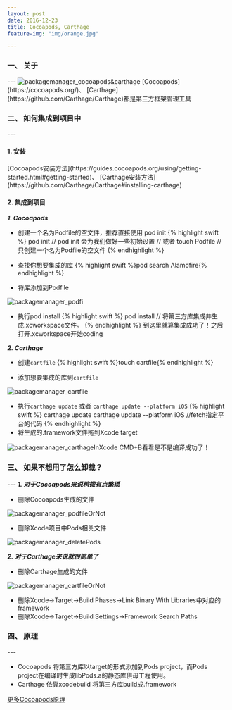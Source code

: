 ```yaml
---
layout: post
date: 2016-12-23
title: Cocoapods, Carthage
feature-img: "img/orange.jpg"

---
```


<h3>一、 关于</h3>
---
<img class="alignnone size-full wp-image-35" src="http://ogkg37m8j.bkt.clouddn.com/image/packagemanager/cocoapods&carthage.jpg" alt="packagemanager_cocoapods&carthage"/>
[Cocoapods](https://cocoapods.org/)、 [Carthage](https://github.com/Carthage/Carthage)都是第三方框架管理工具

<h3>二、 如何集成到项目中</h3>
---
<h4>1. 安装</h4>
[Cocoapods安装方法](https://guides.cocoapods.org/using/getting-started.html#getting-started)、
[Carthage安装方法](https://github.com/Carthage/Carthage#installing-carthage)

<h4>2. 集成到项目</h4>

<em><strong> 1. Cocoapods </strong></em>

* 创建一个名为Podfile的空文件，推荐直接使用 pod init
{% highlight swift %}
pod init // pod init 会为我们做好一些初始设置
// 或者
touch Podfile // 只创建一个名为Podfile的空文件
{% endhighlight %}

* 查找你想要集成的库
{% highlight swift %}pod search Alamofire{% endhighlight %}

* 将库添加到Podfile

<img class="alignnone size-full wp-image-35" src="http://ogkg37m8j.bkt.clouddn.com/image/packagemanager/podfi.jpg" alt="packagemanager_podfi"/>

* 执行pod install
{% highlight swift %}
pod install // 将第三方库集成并生成.xcworkspace文件。
{% endhighlight %}
到这里就算集成成功了！之后打开.xcworkspace开始coding

<em><strong> 2. Carthage </strong></em>

* 创建`cartfile`
{% highlight swift %}touch cartfile{% endhighlight %}

* 添加想要集成的库到`cartfile`

<img class="alignnone size-full wp-image-35" src="http://ogkg37m8j.bkt.clouddn.com/image/packagemanager/cartfile.jpg" alt="packagemanager_cartfile"/>

* 执行`carthage update` 或者 `carthage update --platform iOS`
{% highlight swift %}
carthage update
carthage update --platform iOS //fetch指定平台的代码
{% endhighlight %}
* 将生成的.framework文件拖到Xcode target

<img class="alignnone size-full wp-image-35" src="http://ogkg37m8j.bkt.clouddn.com/image/packagemanager/carthageInXcode.jpg" alt="packagemanager_carthageInXcode"/>
CMD+B看看是不是编译成功了！

<h3>三、 如果不想用了怎么卸载？</h3>
---
<em><strong> 1. 对于Cocoapods来说稍微有点繁琐 </strong></em>

* 删除Cocoapods生成的文件

<img class="alignnone size-full wp-image-35" src="http://ogkg37m8j.bkt.clouddn.com/image/packagemanager/podfileOrNot.jpg" alt="packagemanager_podfileOrNot"/>

* 删除Xcode项目中Pods相关文件

<img class="alignnone size-full wp-image-35" src="http://ogkg37m8j.bkt.clouddn.com/image/packagemanager/deletePods.jpg" alt="packagemanager_deletePods"/>

<em><strong> 2. 对于Carthage来说就很简单了 </strong></em>

* 删除Carthage生成的文件

<img class="alignnone size-full wp-image-35" src="http://ogkg37m8j.bkt.clouddn.com/image/packagemanager/cartfileOrNot.jpg" alt="packagemanager_cartfileOrNot"/>

* 删除Xcode->Target->Build Phases->Link Binary With Libraries中对应的framework
* 删除Xcode->Target->Build Settings->Framework Search Paths

<h3>四、 原理</h3>
---

*  Cocoapods 将第三方库以target的形式添加到Pods project，而Pods project在编译时生成libPods.a的静态库供母工程使用。
*  Carthage 依靠xcodebuild 将第三方库build成.framework

[更多Cocoapods原理](https://www.objccn.io/issue-6-4/)

